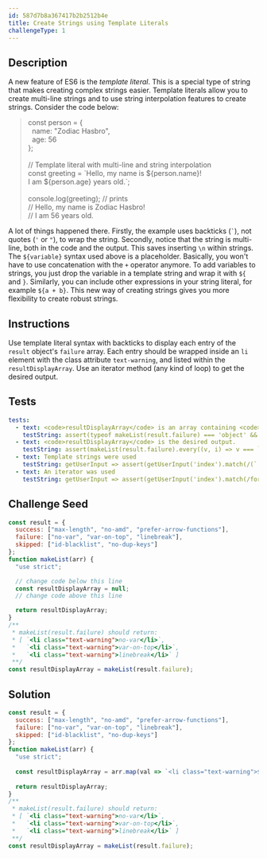 ```yaml
---
id: 587d7b8a367417b2b2512b4e
title: Create Strings using Template Literals
challengeType: 1
---
```


## Description
<section id='description'>
A new feature of ES6 is the <dfn>template literal</dfn>. This is a special type of string that makes creating complex strings easier.
Template literals allow you to create multi-line strings and to use string interpolation features to create strings.
Consider the code below:
<blockquote>const person = {<br>&nbsp;&nbsp;name: "Zodiac Hasbro",<br>&nbsp;&nbsp;age: 56<br>};<br><br>// Template literal with multi-line and string interpolation<br>const greeting = `Hello, my name is ${person.name}!<br>I am ${person.age} years old.`;<br><br>console.log(greeting); // prints<br>// Hello, my name is Zodiac Hasbro!<br>// I am 56 years old.<br></blockquote>
A lot of things happened there.
Firstly, the example uses backticks (<code>`</code>), not quotes (<code>'</code> or <code>"</code>), to wrap the string.
Secondly, notice that the string is multi-line, both in the code and the output. This saves inserting <code>\n</code> within strings.
The <code>${variable}</code> syntax used above is a placeholder. Basically, you won't have to use concatenation with the <code>+</code> operator anymore. To add variables to strings, you just drop the variable in a template string and wrap it with <code>${</code> and <code>}</code>. Similarly, you can include other expressions in your string literal, for example <code>${a + b}</code>.
This new way of creating strings gives you more flexibility to create robust strings.
</section>

## Instructions
<section id='instructions'>
Use template literal syntax with backticks to display each entry of the <code>result</code> object's <code>failure</code> array. Each entry should be wrapped inside an <code>li</code> element with the class attribute <code>text-warning</code>, and listed within the <code>resultDisplayArray</code>.
Use an iterator method (any kind of loop) to get the desired output.
</section>

## Tests
<section id='tests'>

```yml
tests:
  - text: <code>resultDisplayArray</code> is an array containing <code>result failure</code> messages.
    testString: assert(typeof makeList(result.failure) === 'object' && resultDisplayArray.length === 3, '<code>resultDisplayArray</code> is a list containing <code>result failure</code> messages.');
  - text: <code>resultDisplayArray</code> is the desired output.
    testString: assert(makeList(result.failure).every((v, i) => v === `<li class="text-warning">${result.failure[i]}</li>` || v === `<li class='text-warning'>${result.failure[i]}</li>`), '<code>resultDisplayArray</code> is the desired output.');
  - text: Template strings were used
    testString: getUserInput => assert(getUserInput('index').match(/(`.*\${.*}.*`)/g), 'Template strings were not used');
  - text: An iterator was used
    testString: getUserInput => assert(getUserInput('index').match(/for|map|reduce|forEach|while/g), 'Iterator was not used');
```

</section>

## Challenge Seed
<section id='challengeSeed'>

<div id='js-seed'>

```js
const result = {
  success: ["max-length", "no-amd", "prefer-arrow-functions"],
  failure: ["no-var", "var-on-top", "linebreak"],
  skipped: ["id-blacklist", "no-dup-keys"]
};
function makeList(arr) {
  "use strict";

  // change code below this line
  const resultDisplayArray = null;
  // change code above this line

  return resultDisplayArray;
}
/**
 * makeList(result.failure) should return:
 * [ `<li class="text-warning">no-var</li>`,
 *   `<li class="text-warning">var-on-top</li>`,
 *   `<li class="text-warning">linebreak</li>` ]
 **/
const resultDisplayArray = makeList(result.failure);
```

</div>



</section>

## Solution
<section id='solution'>

```js
const result = {
  success: ["max-length", "no-amd", "prefer-arrow-functions"],
  failure: ["no-var", "var-on-top", "linebreak"],
  skipped: ["id-blacklist", "no-dup-keys"]
};
function makeList(arr) {
  "use strict";
  
  const resultDisplayArray = arr.map(val => `<li class="text-warning">${val}</li>`);
  
  return resultDisplayArray;
}
/**
 * makeList(result.failure) should return:
 * [ `<li class="text-warning">no-var</li>`,
 *   `<li class="text-warning">var-on-top</li>`,
 *   `<li class="text-warning">linebreak</li>` ]
 **/
const resultDisplayArray = makeList(result.failure);
```
</section>
